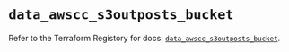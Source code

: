 # `data_awscc_s3outposts_bucket`

Refer to the Terraform Registory for docs: [`data_awscc_s3outposts_bucket`](https://registry.terraform.io/providers/hashicorp/awscc/0.70.0/docs/data-sources/s3outposts_bucket).
